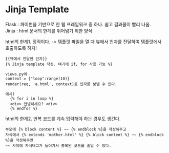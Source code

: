 # Jinja Template
Flask : 파이썬을 기반으로 한 웹 프레임워크 중 하나. 쉽고 결과물이 빨리 나옴.  
Jinja : html 문서의 한계를 뛰어넘기 위한 양식  


html의 한계1. 정적이다. ->  템플릿 파일을 열 때 뷰에서 인자를 전달하여 템플릿에서 호출하도록 하자!  
```
{{뷰에서 전달한 인자}}
{% Jinja template 작성. 여기에 if, for 사용 가능 %}

views.py에
context = {"loop":range(10)}
render(req, 'a.html', context)로 인자를 보낼 수 있다.

예시)
  {% for i in loop %}
  <div> 안녕하세요? <div>
  {% endfor %}
```
html의 한계2. 반복 코드를 계속 입력해야 하는 경우도 생긴다.
```
부모에 {% block content %} ~~ {% endblock %}을 작성해주고
자식에서 {% extends 'mother.html' %} {% block content %} ~~ {% endblock %}을 작성해주면
~~ 사이에 자식태그가 들어가서 중복된 코드를 줄일 수 있다.
```
